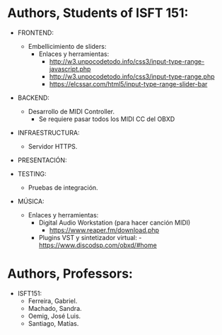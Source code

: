 # Authors, Students of ISFT 151:
* FRONTEND:
    - Embellicimiento de sliders:
        - Enlaces y herramientas: 
            - http://w3.unpocodetodo.info/css3/input-type-range-javascript.php
            - http://w3.unpocodetodo.info/css3/input-type-range.php
            - https://elcssar.com/html5/input-type-range-slider-bar

* BACKEND: 
    - Desarrollo de MIDI Controller.
        - Se requiere pasar todos los MIDI CC del OBXD

* INFRAESTRUCTURA:
    - Servidor HTTPS.
    
* PRESENTACIÓN:

* TESTING:
    - Pruebas de integración.

* MÚSICA: 
    - Enlaces y herramientas:
        - Digital Audio Workstation (para hacer canción MIDI)
            - https://www.reaper.fm/download.php
        - Plugins VST y sintetizador virtual:
            -https://www.discodsp.com/obxd/#home


# Authors, Professors:
* ISFT151: 
    - Ferreira, Gabriel. 
    - Machado, Sandra.
    - Oemig, José Luis.
    - Santiago, Matías.
